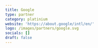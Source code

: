 ```yaml
---
title: Google
type: partner
category: platinium
website: 'https://about.google/intl/en/'
logo: /images/partners/google.svg
socials: []
draft: false
---
```

